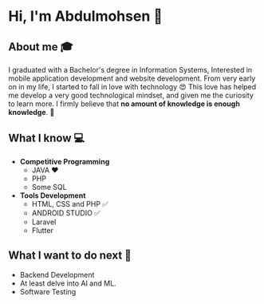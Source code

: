 # Hi, I'm Abdulmohsen 👋


## About me :mortar_board:
I graduated with a Bachelor's degree in Information Systems, Interested in mobile application development and website development. From very early on in my life, I started to fall in love with technology 😍 This love has helped me develop a very good technological mindset, and given me the curiosity to learn more. I firmly believe that **no amount of knowledge is enough knowledge**. 🧠

## What I know :computer:
- **Competitive Programming**
	- JAVA  ❤️
	- PHP
	- Some SQL
- **Tools Development**
	- HTML, CSS and PHP :white_check_mark:
	- ANDROID STUDIO :white_check_mark:
	- Laravel
	- Flutter

## What I want to do next :thinking:
- Backend Development
- At least delve into AI and ML.
- Software Testing 
